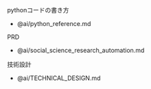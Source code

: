 pythonコードの書き方
- @ai/python_reference.md

PRD
- @ai/social_science_research_automation.md

技術設計
- @ai/TECHNICAL_DESIGN.md

